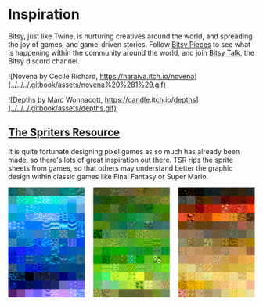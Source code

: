 # Inspiration

Bitsy, just like Twine, is nurturing creatives around the world, and spreading the joy of games, and game-driven stories. Follow [Bitsy Pieces](https://twitter.com/bitsypcs) to see what is happening within the community around the world, and join [Bitsy Talk](https://discordapp.com/invite/9rAjhtr), the Bitsy discord channel.

![Novena by Cecile Richard, https://haraiva.itch.io/novena](../../../.gitbook/assets/novena%20%281%29.gif)

![Depths by Marc Wonnacott, https://candle.itch.io/depths](../../../.gitbook/assets/depths.gif)



## [The Spriters Resource](https://www.spriters-resource.com/)

It is quite fortunate designing pixel games as so much has already been made, so there's lots of great inspiration out there. TSR rips the sprite sheets from games, so that others may understand better the graphic design within classic games like Final Fantasy or Super Mario.

![Tilescapes by Jonas Johansson :\)](../../../.gitbook/assets/tilescapes.jpg)



